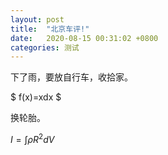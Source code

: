 ```yaml
---
layout: post
title:  "北京车评!"
date:   2020-08-15 00:31:02 +0800
categories: 测试
---
```


下了雨，要放自行车，收拾家。

$
  f(x)=xdx
$

换轮胎。

$I = \int \rho R^{2} dV$
